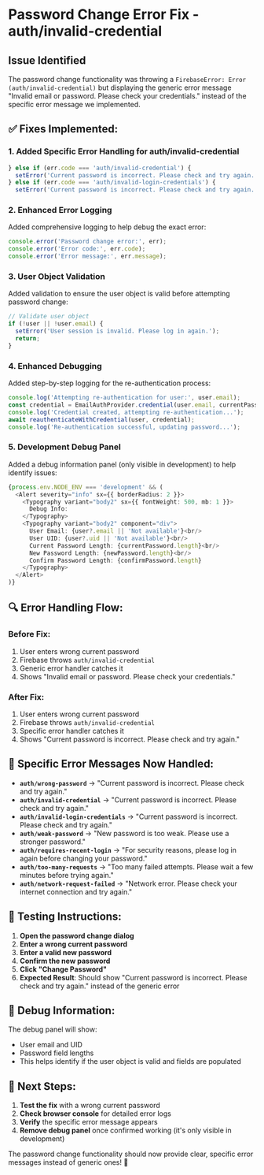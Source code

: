 # Password Change Error Fix - auth/invalid-credential

## Issue Identified
The password change functionality was throwing a `FirebaseError: Error (auth/invalid-credential)` but displaying the generic error message "Invalid email or password. Please check your credentials." instead of the specific error message we implemented.

## ✅ **Fixes Implemented:**

### 1. **Added Specific Error Handling for auth/invalid-credential**
```typescript
} else if (err.code === 'auth/invalid-credential') {
  setError('Current password is incorrect. Please check and try again.');
} else if (err.code === 'auth/invalid-login-credentials') {
  setError('Current password is incorrect. Please check and try again.');
```

### 2. **Enhanced Error Logging**
Added comprehensive logging to help debug the exact error:
```typescript
console.error('Password change error:', err);
console.error('Error code:', err.code);
console.error('Error message:', err.message);
```

### 3. **User Object Validation**
Added validation to ensure the user object is valid before attempting password change:
```typescript
// Validate user object
if (!user || !user.email) {
  setError('User session is invalid. Please log in again.');
  return;
}
```

### 4. **Enhanced Debugging**
Added step-by-step logging for the re-authentication process:
```typescript
console.log('Attempting re-authentication for user:', user.email);
const credential = EmailAuthProvider.credential(user.email, currentPassword);
console.log('Credential created, attempting re-authentication...');
await reauthenticateWithCredential(user, credential);
console.log('Re-authentication successful, updating password...');
```

### 5. **Development Debug Panel**
Added a debug information panel (only visible in development) to help identify issues:
```typescript
{process.env.NODE_ENV === 'development' && (
  <Alert severity="info" sx={{ borderRadius: 2 }}>
    <Typography variant="body2" sx={{ fontWeight: 500, mb: 1 }}>
      Debug Info:
    </Typography>
    <Typography variant="body2" component="div">
      User Email: {user?.email || 'Not available'}<br/>
      User UID: {user?.uid || 'Not available'}<br/>
      Current Password Length: {currentPassword.length}<br/>
      New Password Length: {newPassword.length}<br/>
      Confirm Password Length: {confirmPassword.length}
    </Typography>
  </Alert>
)}
```

## 🔍 **Error Handling Flow:**

### **Before Fix:**
1. User enters wrong current password
2. Firebase throws `auth/invalid-credential`
3. Generic error handler catches it
4. Shows "Invalid email or password. Please check your credentials."

### **After Fix:**
1. User enters wrong current password
2. Firebase throws `auth/invalid-credential`
3. Specific error handler catches it
4. Shows "Current password is incorrect. Please check and try again."

## 🎯 **Specific Error Messages Now Handled:**

- **`auth/wrong-password`** → "Current password is incorrect. Please check and try again."
- **`auth/invalid-credential`** → "Current password is incorrect. Please check and try again."
- **`auth/invalid-login-credentials`** → "Current password is incorrect. Please check and try again."
- **`auth/weak-password`** → "New password is too weak. Please use a stronger password."
- **`auth/requires-recent-login`** → "For security reasons, please log in again before changing your password."
- **`auth/too-many-requests`** → "Too many failed attempts. Please wait a few minutes before trying again."
- **`auth/network-request-failed`** → "Network error. Please check your internet connection and try again."

## 🚀 **Testing Instructions:**

1. **Open the password change dialog**
2. **Enter a wrong current password**
3. **Enter a valid new password**
4. **Confirm the new password**
5. **Click "Change Password"**
6. **Expected Result**: Should show "Current password is incorrect. Please check and try again." instead of the generic error

## 🔧 **Debug Information:**

The debug panel will show:
- User email and UID
- Password field lengths
- This helps identify if the user object is valid and fields are populated

## 📝 **Next Steps:**

1. **Test the fix** with a wrong current password
2. **Check browser console** for detailed error logs
3. **Verify** the specific error message appears
4. **Remove debug panel** once confirmed working (it's only visible in development)

The password change functionality should now provide clear, specific error messages instead of generic ones! 🎉
